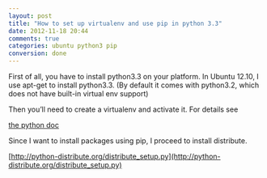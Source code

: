 ```yaml
---
layout: post
title: "How to set up virtualenv and use pip in python 3.3"
date: 2012-11-18 20:44
comments: true
categories: ubuntu python3 pip
conversion: done
---
```


First of all, you have to install python3.3 on your platform. In Ubuntu 12.10, I use apt-get to install python3.3. (By default it comes with python3.2, which does not have built-in virtual env support)


Then you’ll need to create a virtualenv and activate it. For details see 

[the python doc](http://docs.python.org/3/library/venv.html)


Since I want to install packages using pip, I proceed to install distribute.

[http://python-distribute.org/distribute_setup.py](http://python-distribute.org/distribute_setup.py)

